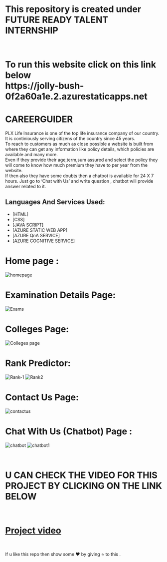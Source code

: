 # This repository is created under  FUTURE READY TALENT INTERNSHIP 
<br>
<h1>
To run this website  click on this link below <br>
https://jolly-bush-0f2a60a1e.2.azurestaticapps.net
</h1>

#  CAREERGUIDER

PLX Life Insurance is one of the top life insurance company of our country.<br>
It is continiously serving citizens of the country since 45 years.<br>
To reach to customers as much as close possible a website is built from where they can get any information like policy details, which policies are available and many more.<br>
Even if they provide their age,term,sum assured and select the policy they will come to know how much premium they have to per year from the website.<br>
If then also they have some doubts then a chatbot is available for 24 X 7 hours. Just go to ‘Chat with Us’ and write question , chatbot will provide answer related to it.<br>

## Languages And Services Used:

 - [HTML]
 - [CSS]
 - [JAVA SCRIPT]
 - [AZURE STATIC WEB APP]
 - [AZURE QnA SERVICE]
 - [AZURE COGNITIVE SERVICE]
# Home page : 

![homepage](https://user-images.githubusercontent.com/109910953/208711664-28d61cd4-1703-43a5-847d-8b2464586c2d.jpeg)


#  Examination Details Page:

![Exams](https://user-images.githubusercontent.com/109910953/208712524-7b511b4c-cd13-4e33-ab9a-026a6c789cb7.jpeg)


# Colleges Page: 

![Colleges page](https://user-images.githubusercontent.com/109910953/209434372-36793682-0916-469c-8b2b-1fb0e519f50b.jpeg)


#  Rank Predictor:
![Rank-1](https://user-images.githubusercontent.com/109910953/209434447-3bca28e7-e0fd-4232-a4ca-e4a5e6fbeef9.jpeg)
![Rank2](https://user-images.githubusercontent.com/109910953/209434493-edc2f02c-b112-46c7-bcca-540c3acf1225.jpeg)

#  Contact Us Page:
![contactus](https://user-images.githubusercontent.com/109910953/209434983-20c15c54-9f5d-4bb5-bb7b-497996a1a41a.jpeg)

# Chat With Us (Chatbot) Page :

![chatbot](https://user-images.githubusercontent.com/109910953/209434524-004cd7f8-fc8d-4af2-a8f7-334e0eac1307.jpeg)
![chatbot1](https://user-images.githubusercontent.com/109910953/209434850-e305bd39-6274-46ae-8a8e-b2a28498494c.jpeg)



<br>

# U CAN CHECK THE VIDEO FOR THIS PROJECT BY CLICKING ON THE LINK BELOW
<br>

# [Project video](https://www.youtube.com/watch?v=w9BSWqYvnP8)

<br>

If u like this repo  then  show some ❤️ by giving ⭐ to this  .
